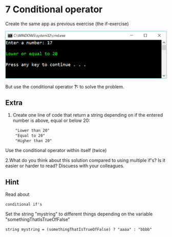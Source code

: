 ﻿# 7 Conditional operator

Create the same app as previous exercise (the if-exercise)

![8](Images/8.png) 

But use the conditional operator **?:** to solve the problem. 

## Extra

1. Create one line of code that return a string depending on if the entered number is above, equal or below 20:

        "Lower than 20"
        "Equal to 20"
        "Higher than 20"

Use the conditional operator within itself (twice)

2.What do you think about this solution compared to using multiple if's? Is it easier or harder to read? Discuess with your colleagues.

## Hint

Read about

    conditional if's


Set the string "mystring" to different things depending on the variable "somethingThatIsTrueOfFalse"

    string mystring = (somethingThatIsTrueOfFalse) ? "aaaa" : "bbbb"